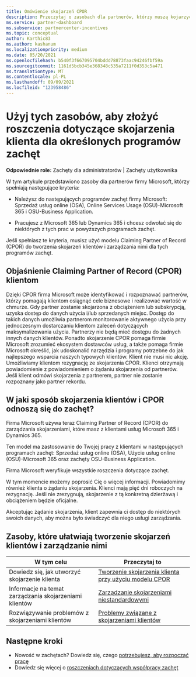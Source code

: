 ```yaml
---
title: Omówienie skojarzeń CPOR
description: Przeczytaj o zasobach dla partnerów, którzy muszą kojarzyć klientów z konkretnymi programami zachęt za pośrednictwem Claiming Partner of Record (CPOR).
ms.service: partner-dashboard
ms.subservice: partnercenter-incentives
ms.topic: conceptual
author: Karthic83
ms.author: kashanum
ms.localizationpriority: medium
ms.date: 05/20/2021
ms.openlocfilehash: b540f3f667095704bddd78873faac94246fbf59a
ms.sourcegitcommit: 1161d5bcb345e368348c535a7211f0d353c5a471
ms.translationtype: MT
ms.contentlocale: pl-PL
ms.lasthandoff: 09/09/2021
ms.locfileid: "123958486"
---
```

# <a name="use-these-resources-to-make-customer-association-claims-for-specific-incentives-programs"></a>Użyj tych zasobów, aby złożyć roszczenia dotyczące skojarzenia klienta dla określonych programów zachęt

**Odpowiednie role:** Zachęty dla administratorów | Zachęty użytkownika

W tym artykule przedstawiono zasoby dla partnerów firmy Microsoft, którzy spełniają następujące kryteria:

- Należysz do następujących programów zachęt firmy Microsoft: Sprzedaż usług online (OSA), Online Services Usage (OSU)-Microsoft 365 i OSU-Business Application.

- Pracujesz z Microsoft 365 lub Dynamics 365 i chcesz odwołać się do niektórych z tych prac w powyższych programach zachęt.

Jeśli spełniasz te kryteria, musisz użyć modelu Claiming Partner of Record (CPOR) do tworzenia skojarzeń klientów i zarządzania nimi dla tych programów zachęt.

## <a name="explaining-claiming-partner-of-record-cpor-to-customers"></a>Objaśnienie Claiming Partner of Record (CPOR) klientom

Dzięki CPOR firma Microsoft może identyfikować i rozpoznawać partnerów, którzy pomagają klientom osiągnąć cele biznesowe i realizować wartość w chmurze. Gdy partner zostanie skojarzona z obciążeniem lub subskrypcją, uzyska dostęp do danych użycia i/lub sprzedanych miejsc. Dostęp do takich danych umożliwia partnerom monitorowanie aktywnego użycia przy jednoczesnym dostarczaniu klientom zaleceń dotyczących maksymalizowania użycia. Partnerzy nie będą mieć dostępu do żadnych innych danych klientów. Ponadto skojarzenie CPOR pomaga firmie Microsoft zrozumieć ekosystem dostawców usług, a także pomaga firmie Microsoft określić, jak udoskonalić narzędzia i programy potrzebne do jak najlepszego wsparcia naszych typowych klientów. Klient nie musi nic akcję. Umożliwiamy klientom rezygnację ze skojarzenia CPOR. Klienci otrzymają powiadomienie z powiadomieniem o żądaniu skojarzenia od partnerów. Jeśli klient odmówi skojarzenia z partnerem, partner nie zostanie rozpoznany jako partner rekordu.

## <a name="how-do-customer-associations-and-cpor-relate-to-incentives"></a>W jaki sposób skojarzenia klientów i CPOR odnoszą się do zachęt?

Firma Microsoft używa teraz Claiming Partner of Record (CPOR) do zarządzania skojarzeniami, które masz z klientami usług Microsoft 365 i Dynamics 365.

Ten model ma zastosowanie do Twojej pracy z klientami w następujących programach zachęt: Sprzedaż usług online (OSA), Użycie usług online (OSU)-Microsoft 365 oraz zachęty OSU-Business Application.

Firma Microsoft weryfikuje wszystkie roszczenia dotyczące zachęt.

W tym momencie możemy poprosić Cię o więcej informacji. Powiadomimy również klienta o żądaniu skojarzenia. Klienci mają pięć dni roboczych na rezygnację. Jeśli nie zrezygnują, skojarzenie z tą konkretną dzierżawą i obciążeniem będzie oficjalne.

Akceptując żądanie skojarzenia, klient zapewnia ci dostęp do niektórych swoich danych, aby można było świadczyć dla niego usługi zarządzania. 

## <a name="resources-to-help-you-create-and-manage-customer-associations"></a>Zasoby, które ułatwiają tworzenie skojarzeń klientów i zarządzanie nimi


|  **W tym celu**  |  **Przeczytaj to**  |
|--------------|-----------|
| Dowiedz się, jak utworzyć skojarzenie klienta  | [Tworzenie skojarzenia klienta przy użyciu modelu CPOR](submit-osa-claim.md)  |
|Informacje na temat zarządzania skojarzeniami klientów  | [Zarządzanie skojarzeniami niestandardowymi](incentives-manage-customer-associations.md)  |
|Rozwiązywanie problemów z skojarzeniami klientów  | [Problemy związane z skojarzeniami klientów](incentives-customer-association-issues.md)  |

## <a name="next-steps"></a>Następne kroki

- Nowość w zachętach? Dowiedz się, czego [potrzebujesz, aby rozpocząć pracę](incentives-get-started-intro.md)
- Dowiedz się więcej o [roszczeniach dotyczących współpracy zachęt](claims-overview.md)
